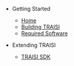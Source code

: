 * Getting Started

  * [Home](/)
  * [Building TRAISI](building.md)
  * [Required Software](required.md)

* Extending TRAISI
  * [TRAISI SDK](sdk.md)